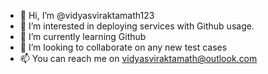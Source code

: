 - 👋 Hi, I’m @vidyasviraktamath123
- 👀 I’m interested in deploying services with Github usage.
- 🌱 I’m currently learning Github
- 💞️ I’m looking to collaborate on any new test cases
- 📫 You can reach me on vidyasviraktamath@outlook.com

<!---
vidyasviraktamath123/vidyasviraktamath123 is a ✨ special ✨ repository because its `README.md` (this file) appears on your GitHub profile.
You can click the Preview link to take a look at your changes.
--->
